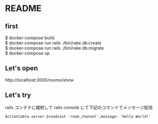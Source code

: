 # README

## first
$ docker-compose build  
$ docker-compose run rails ./bin/rake db:create  
$ docker-compose run rails ./bin/rake db:migrate  
$ docker-compose up  


## Let's open 
http://localhost:3000/rooms/show

## Let's try
rails コンテナに接続して
rails console にて下記のコマンドでメッセージ配信
```
ActionCable.server.broadcast 'room_channel',message: 'Hello World!'
```
